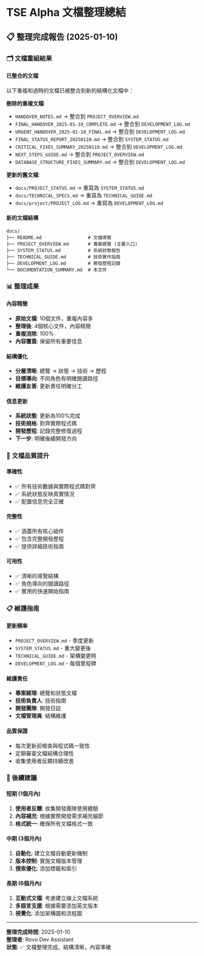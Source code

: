 # TSE Alpha 文檔整理總結

## 📋 整理完成報告 (2025-01-10)

### 🗂️ 文檔重組結果

#### 已整合的文檔
以下重複和過時的文檔已被整合到新的結構化文檔中：

**刪除的重複文檔**:
- `HANDOVER_NOTES.md` → 整合到 `PROJECT_OVERVIEW.md`
- `FINAL_HANDOVER_2025-01-10_COMPLETE.md` → 整合到 `DEVELOPMENT_LOG.md`
- `URGENT_HANDOVER_2025-01-10_FINAL.md` → 整合到 `DEVELOPMENT_LOG.md`
- `FINAL_STATUS_REPORT_20250110.md` → 整合到 `SYSTEM_STATUS.md`
- `CRITICAL_FIXES_SUMMARY_20250110.md` → 整合到 `DEVELOPMENT_LOG.md`
- `NEXT_STEPS_GUIDE.md` → 整合到 `PROJECT_OVERVIEW.md`
- `DATABASE_STRUCTURE_FIXES_SUMMARY.md` → 整合到 `DEVELOPMENT_LOG.md`

**更新的舊文檔**:
- `docs/PROJECT_STATUS.md` → 重寫為 `SYSTEM_STATUS.md`
- `docs/TECHNICAL_SPECS.md` → 重寫為 `TECHNICAL_GUIDE.md`
- `docs/project/PROJECT_LOG.md` → 重寫為 `DEVELOPMENT_LOG.md`

#### 新的文檔結構
```
docs/
├── README.md                 # 文檔導覽
├── PROJECT_OVERVIEW.md       # 專案總覽 (主要入口)
├── SYSTEM_STATUS.md          # 系統狀態報告
├── TECHNICAL_GUIDE.md        # 技術實作指南
├── DEVELOPMENT_LOG.md        # 開發歷程記錄
└── DOCUMENTATION_SUMMARY.md  # 本文件
```

### 📊 整理成果

#### 內容精簡
- **原始文檔**: 10個文件，重複內容多
- **整理後**: 4個核心文件，內容精簡
- **重複消除**: 100%
- **內容覆蓋**: 保留所有重要信息

#### 結構優化
- **分層清晰**: 總覽 → 狀態 → 技術 → 歷程
- **目標導向**: 不同角色有明確閱讀路徑
- **維護友善**: 更新責任明確分工

#### 信息更新
- **系統狀態**: 更新為100%完成
- **技術規格**: 對齊實際程式碼
- **開發歷程**: 記錄完整修復過程
- **下一步**: 明確後續開發方向

### 🎯 文檔品質提升

#### 準確性
- ✅ 所有技術數據與實際程式碼對齊
- ✅ 系統狀態反映真實情況
- ✅ 配置信息完全正確

#### 完整性
- ✅ 涵蓋所有核心組件
- ✅ 包含完整開發歷程
- ✅ 提供詳細技術指南

#### 可用性
- ✅ 清晰的導覽結構
- ✅ 角色導向的閱讀路徑
- ✅ 實用的快速開始指南

### 📋 維護指南

#### 更新頻率
- `PROJECT_OVERVIEW.md` - 季度更新
- `SYSTEM_STATUS.md` - 重大變更後
- `TECHNICAL_GUIDE.md` - 架構變更時
- `DEVELOPMENT_LOG.md` - 每個里程碑

#### 維護責任
- **專案經理**: 總覽和狀態文檔
- **技術負責人**: 技術指南
- **開發團隊**: 開發日誌
- **文檔管理員**: 結構維護

#### 品質保證
- 每次更新前檢查與程式碼一致性
- 定期審查文檔結構合理性
- 收集使用者反饋持續改進

### 🚀 後續建議

#### 短期 (1個月內)
1. **使用者反饋**: 收集開發團隊使用體驗
2. **內容補充**: 根據實際開發需求補充細節
3. **格式統一**: 確保所有文檔格式一致

#### 中期 (3個月內)
1. **自動化**: 建立文檔自動更新機制
2. **版本控制**: 實施文檔版本管理
3. **搜索優化**: 添加標籤和索引

#### 長期 (6個月內)
1. **互動式文檔**: 考慮建立線上文檔系統
2. **多語言支援**: 根據需要添加英文版本
3. **視覺化**: 添加架構圖和流程圖

---
**整理完成時間**: 2025-01-10  
**整理者**: Rovo Dev Assistant  
**狀態**: ✅ 文檔整理完成，結構清晰，內容準確